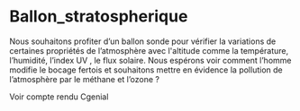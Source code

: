 # Ballon_stratospherique
Nous souhaitons profiter d’un ballon sonde pour vérifier la variations de certaines propriétés de l’atmosphère avec l'altitude comme la température, l’humidité, l’index UV , le flux solaire.
Nous espérons voir comment l’homme modifie le bocage fertois et souhaitons mettre en évidence la pollution de l’atmosphère par le méthane et l’ozone ?

Voir compte rendu Cgenial
